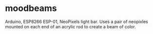 # moodbeams
Arduino, ESP8266 ESP-01, NeoPixels light bar. Uses a pair of neopixles mounted on each end of an acrylic rod to create a beam of color. 

